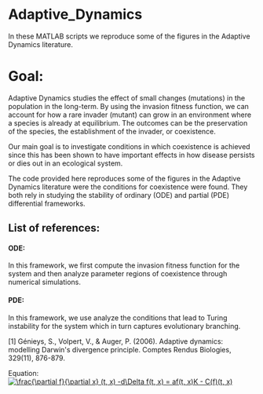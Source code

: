 # Adaptive_Dynamics
In these MATLAB scripts we reproduce some of the figures in the Adaptive Dynamics literature. 

# Goal:
Adaptive Dynamics studies the effect of small changes (mutations) in the population in the long-term. By using the invasion fitness function, we can account for how a rare invader (mutant) can grow in an environment where a species is already at equilibrium. The outcomes can be the preservation of the species, the establishment of the invader, or coexistence. 

Our main goal is to investigate conditions in which coexistence is achieved since this has been shown to have important effects in how disease persists or dies out in an ecological system. 

The code provided here reproduces some of the figures in the Adaptive Dynamics literature were the conditions for coexistence were found. They both rely in studying the stability of ordinary  (ODE) and partial (PDE) differential frameworks. 

## List of references:

#### ODE: 
In this framework, we first compute the invasion fitness function for the system and then analyze parameter regions of coexistence through numerical simulations.

#### PDE: 
In this framework, we use analyze the conditions that lead to Turing instability for the system which in turn captures evolutionary branching.

[1] Génieys, S., Volpert, V., & Auger, P. (2006). Adaptive dynamics: modelling Darwin's divergence principle. Comptes Rendus Biologies, 329(11), 876-879.

Equation: <a href="https://www.codecogs.com/eqnedit.php?latex=\frac{\partial&space;f}{\partial&space;x}&space;(t,&space;x)&space;-d\Delta&space;f(t,&space;x)&space;=&space;af(t,&space;x)K&space;-&space;C(f)(t,&space;x)" target="_blank"><img src="https://latex.codecogs.com/gif.latex?\frac{\partial&space;f}{\partial&space;x}&space;(t,&space;x)&space;-d\Delta&space;f(t,&space;x)&space;=&space;af(t,&space;x)K&space;-&space;C(f)(t,&space;x)" title="\frac{\partial f}{\partial x} (t, x) -d\Delta f(t, x) = af(t, x)K - C(f)(t, x)" /></a>





